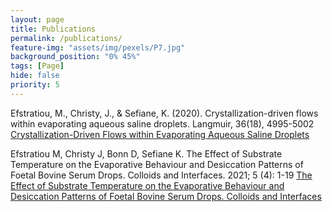 ```yaml
---
layout: page
title: Publications
permalink: /publications/
feature-img: "assets/img/pexels/P7.jpg"
background_position: "0% 45%"
tags: [Page]
hide: false
priority: 5
---
```


Efstratiou, M., Christy, J., & Sefiane, K. (2020). Crystallization-driven flows within evaporating aqueous saline droplets. Langmuir, 36(18), 4995-5002
[Crystallization-Driven Flows within Evaporating Aqueous Saline Droplets](https://pubs.acs.org/doi/abs/10.1021/acs.langmuir.0c00576)

Efstratiou M, Christy J, Bonn D, Sefiane K. The Effect of Substrate Temperature on the Evaporative Behaviour and Desiccation Patterns of Foetal Bovine Serum Drops. Colloids and Interfaces. 2021; 5 (4): 1-19 [The Effect of Substrate Temperature on the Evaporative Behaviour and Desiccation Patterns of Foetal Bovine Serum Drops. Colloids and Interfaces](https://doi.org/10.3390/colloids5040043)
